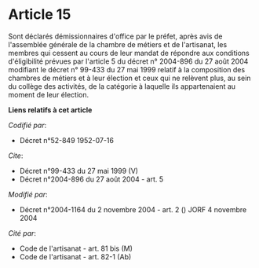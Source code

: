 # Article 15

Sont déclarés démissionnaires d'office par le préfet, après avis de l'assemblée générale de la chambre de métiers et de
l'artisanat, les membres qui cessent au cours de leur mandat de répondre aux conditions d'éligibilité prévues par l'article 5
du décret n° 2004-896 du 27 août 2004 modifiant le décret n° 99-433 du 27 mai 1999 relatif à la composition des chambres de
métiers et à leur élection et ceux qui ne relèvent plus, au sein du collège des activités, de la catégorie à laquelle ils
appartenaient au moment de leur élection.

**Liens relatifs à cet article**

_Codifié par_:

  - Décret n°52-849 1952-07-16

_Cite_:

  - Décret n°99-433 du 27 mai 1999 (V)
  - Décret n°2004-896 du 27 août 2004 - art. 5

_Modifié par_:

  - Décret n°2004-1164 du 2 novembre 2004 - art. 2 () JORF 4 novembre 2004

_Cité par_:

  - Code de l'artisanat - art. 81 bis (M)
  - Code de l'artisanat - art. 82-1 (Ab)

